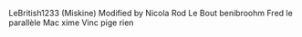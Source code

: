﻿LeBritish1233 (Miskine)
Modified by Nicola
Rod Le Bout
benibroohm
Fred le parallèle
Mac xime
Vinc pige rien
